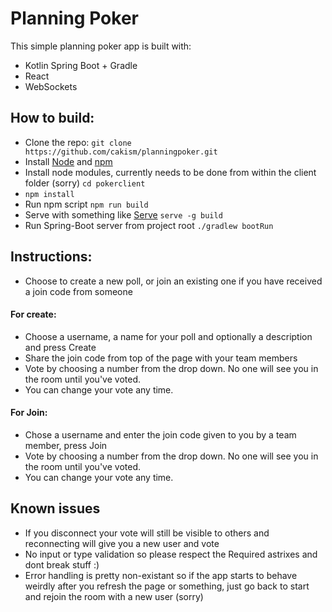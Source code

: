 # Planning Poker
This simple planning poker app is built with: 
- Kotlin Spring Boot + Gradle
- React 
- WebSockets 

## How to build:
- Clone the repo: `git clone https://github.com/cakism/planningpoker.git`
- Install [Node](https://nodejs.org) and [npm](https://www.npmjs.com)
- Install node modules, currently needs to be done from within the client folder (sorry) `cd pokerclient`
-  `npm install`
- Run npm script `npm run build`
- Serve with something like [Serve](https://www.npmjs.com/package/serve) `serve -g build`
- Run Spring-Boot server from project root `./gradlew bootRun`

## Instructions:
- Choose to create a new poll, or join an existing one if you have received a join code from someone
#### For create: 
- Choose a username, a name for your poll and optionally a description and press Create
- Share the join code from top of the page with your team members
- Vote by choosing a number from the drop down. No one will see you in the room until you've voted.
- You can change your vote any time.

#### For Join: 
- Chose a username and enter the join code given to you by a team member, press Join
- Vote by choosing a number from the drop down. No one will see you in the room until you've voted.
- You can change your vote any time.

## Known issues
* If you disconnect your vote will still be visible to others and reconnecting will give you a new user and vote
* No input or type validation so please respect the Required astrixes and dont break stuff :)
* Error handling is pretty non-existant so if the app starts to behave weirdly after you refresh the page or something, just go back to start and rejoin the room with a new user (sorry)